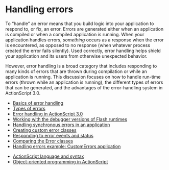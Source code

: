 # Handling errors

<div>

To “handle” an error means that you build logic into your application to
respond to, or fix, an error. Errors are generated either when an
application is compiled or when a compiled application is running. When
your application handles errors, _something_ occurs as a response when
the error is encountered, as opposed to no response (when whatever
process created the error fails silently). Used correctly, error
handling helps shield your application and its users from otherwise
unexpected behavior.

However, error handling is a broad category that includes responding to
many kinds of errors that are thrown during compilation or while an
application is running. This discussion focuses on how to handle
run-time errors (thrown while an application is running), the different
types of errors that can be generated, and the advantages of the
error-handling system in ActionScript 3.0.

- [Basics of error handling](./basics-of-error-handling.md)
- [Types of errors](./types-of-errors.md)
- [Error handling in ActionScript 3.0](./error-handling-in-actionscript-3.0.md)
- [Working with the debugger versions of Flash runtimes](./working-with-the-debugger-versions-of-flash-runtimes.md)
- [Handling synchronous errors in an application](./handling-synchronous-errors-in-an-application.md)
- [Creating custom error classes](./creating-custom-error-classes.md)
- [Responding to error events and status](./responding-to-error-events-and-status.md)
- [Comparing the Error classes](./comparing-the-error-classes.md)
- [Handling errors example: CustomErrors application](./handling-errors-example-custom-errors-application.md)

</div>

- [ActionScript language and syntax](http://help.adobe.com/en_US/as3/learn/WS5b3ccc516d4fbf351e63e3d118a9b90204-7ec7.html)
- [Object-oriented programming in ActionScript](http://help.adobe.com/en_US/as3/learn/WS5b3ccc516d4fbf351e63e3d118a9b90204-7ec0.html)
